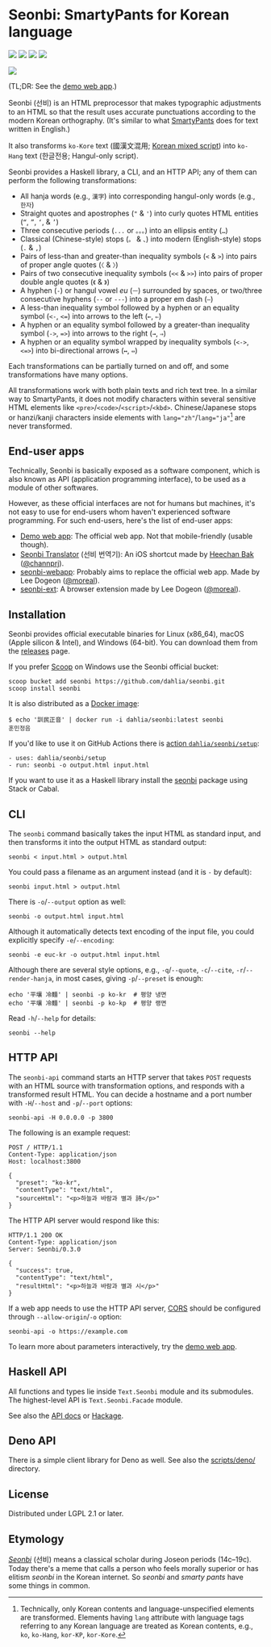 Seonbi: SmartyPants for Korean language
=======================================

[![][releases-badge]][releases] [![][hackage-badge]][hackage] [![][dockerhub-badge]][dockerhub] [![][ci-status-badge]][ci]

[![](https://dahlia.github.io/seonbi/showcase.svg)][demo web app]

(TL;DR: See the [demo web app].)

Seonbi (선비) is an HTML preprocessor that makes typographic adjustments
to an HTML so that the result uses accurate punctuations according to
the modern Korean orthography.
(It's similar to what [SmartyPants] does for text written in English.)

It also transforms `ko-Kore` text (國漢文混用; [Korean mixed script]) into
`ko-Hang` text (한글전용; Hangul-only script).

Seonbi provides a Haskell library, a CLI, and an HTTP API; any of them can
perform the following transformations:

 -  All hanja words (e.g., `漢字`) into corresponding hangul-only words
    (e.g., `한자`)
 -  Straight quotes and apostrophes (`"` & `'`) into curly quotes HTML
    entities (`“`, `”`, `‘`, & `’`)
 -  Three consecutive periods (`...` or `。。。`) into an ellipsis entity (`…`)
 -  Classical (Chinese-style) stops (`。` & `、`) into modern (English-style)
    stops (`.` & `,`)
 -  Pairs of less-than and greater-than inequality symbols (`<` & `>`) into
    pairs of proper angle quotes (`〈` & `〉`)
 -  Pairs of two consecutive inequality symbols (`<<` & `>>`) into
    pairs of proper double angle quotes (`《` & `》`)
 -  A hyphen (`-`) or hangul vowel *eu* (`ㅡ`) surrounded by spaces, or
    two/three consecutive hyphens (`--` or `---`) into a proper em dash (`—`)
 -  A less-than inequality symbol followed by a hyphen or an equality
    symbol (`<-`, `<=`) into arrows to the left (`←`, `⇐`)
 -  A hyphen or an equality symbol followed by a greater-than inequality
    symbol (`->`, `=>`) into arrows to the right (`→`, `⇒`)
 -  A hyphen or an equality symbol wrapped by inequality symbols (`<->`, `<=>`)
    into bi-directional arrows (`↔`, `⇔`)

Each transformations can be partially turned on and off, and some
transformations have many options.

All transformations work with both plain texts and rich text tree.
In a similar way to SmartyPants, it does not modify characters within
several sensitive HTML elements like `<pre>`/`<code>`/`<script>`/`<kbd>`.
Chinese/Japanese stops or hanzi/kanji characters inside elements with
`lang="zh"`/`lang="ja"`[^1] are never transformed.

[^1]: Technically, only Korean contents and language-unspecified elements
      are transformed.  Elements having `lang` attribute with language tags
      referring to any Korean language are treated as Korean contents,
      e.g., `ko`, `ko-Hang`, `kor-KP`, `kor-Kore`.

[releases]: https://github.com/dahlia/seonbi/releases
[releases-badge]: https://img.shields.io/github/v/release/dahlia/seonbi
[hackage]: https://hackage.haskell.org/package/seonbi
[hackage-badge]: https://img.shields.io/hackage/v/seonbi
[dockerhub]: https://hub.docker.com/r/dahlia/seonbi
[dockerhub-badge]: https://img.shields.io/docker/v/dahlia/seonbi?label=docker%20image&sort=semver
[ci]: https://github.com/dahlia/seonbi/actions
[ci-status-badge]: https://github.com/dahlia/seonbi/workflows/build/badge.svg
[demo web app]: https://dahlia.github.io/seonbi/
[SmartyPants]: https://daringfireball.net/projects/smartypants/
[Korean mixed script]: https://en.wikipedia.org/wiki/Korean_mixed_script


End-user apps
-------------

Technically, Seonbi is basically exposed as a software component,
which is also known as API (application programming interface), to be used
as a module of other softwares.

However, as these official interfaces are not for humans but machines, it's
not easy to use for end-users whom haven't experienced software
programming.  For such end-users, here's the list of end-user apps:

 -  [Demo web app]: The official web app.  Not that mobile-friendly
    (usable though).
 -  [Seonbi Translator] (선비 번역기): An iOS shortcut made by
    [Heechan Bak] ([@channprj]).
 -  [seonbi-webapp]: Probably aims to replace the official web app.
    Made by Lee Dogeon ([@moreal]).
 -  [seonbi-ext]: A browser extension made by Lee Dogeon ([@moreal]).

[Seonbi Translator]: https://www.icloud.com/shortcuts/1e468a5dd0104fc5b69fe803952fc154
[Heechan Bak]: https://chann.dev/
[@channprj]: https://github.com/channprj
[seonbi-webapp]: https://github.com/moreal/seonbi-webapp
[@moreal]: https://github.com/moreal
[seonbi-ext]: https://github.com/moreal/seonbi-ext


Installation
------------

Seonbi provides official executable binaries for Linux (x86_64), macOS (Apple
silicon & Intel), and Windows (64-bit).  You can download them from
the [releases] page.

If you prefer [Scoop] on Windows use the Seonbi official bucket:

    scoop bucket add seonbi https://github.com/dahlia/seonbi.git
    scoop install seonbi

It is also distributed as a [Docker image][dockerhub]:

    $ echo '訓民正音' | docker run -i dahlia/seonbi:latest seonbi
    훈민정음

If you'd like to use it on GitHub Actions there is [action
`dahlia/seonbi/setup`][dahlia/seonbi/setup]:

    - uses: dahlia/seonbi/setup
    - run: seonbi -o output.html input.html

If you want to use it as a Haskell library install the [seonbi][hackage] package
using Stack or Cabal.

[Scoop]: https://scoop.sh/
[dahlia/seonbi/setup]: https://github.com/dahlia/seonbi/tree/main/setup


CLI
---

The `seonbi` command basically takes the input HTML as standard input, and
then transforms it into the output HTML as standard output:

    seonbi < input.html > output.html

You could pass a filename as an argument instead (and it is `-` by default):

    seonbi input.html > output.html

There is `-o`/`--output` option as well:

    seonbi -o output.html input.html

Although it automatically detects text encoding of the input file,
you could explicitly specify `-e`/`--encoding`:

    seonbi -e euc-kr -o output.html input.html

Although there are several style options, e.g., `-q`/`--quote`, `-c`/`--cite`,
`-r`/`--render-hanja`, in most cases, giving `-p`/`--preset` is enough:

    echo '平壤 冷麵' | seonbi -p ko-kr  # 평양 냉면
    echo '平壤 冷麵' | seonbi -p ko-kp  # 평양 랭면

Read `-h`/`--help` for details:

    seonbi --help


HTTP API
--------

The `seonbi-api` command starts an HTTP server that takes `POST` requests
with an HTML source with transformation options, and responds with
a transformed result HTML.  You can decide a hostname and a port number
with `-H`/`--host` and `-p`/`--port` options:

    seonbi-api -H 0.0.0.0 -p 3800

The following is an example request:

    POST / HTTP/1.1
    Content-Type: application/json
    Host: localhost:3800

    {
      "preset": "ko-kr",
      "contentType": "text/html",
      "sourceHtml": "<p>하늘과 바람과 별과 詩</p>"
    }

The HTTP API server would respond like this:

    HTTP/1.1 200 OK
    Content-Type: application/json
    Server: Seonbi/0.3.0

    {
      "success": true,
      "contentType": "text/html",
      "resultHtml": "<p>하늘과 바람과 별과 시</p>"
    }

If a web app needs to use the HTTP API server, [CORS] should be configured
through `--allow-origin`/`-o` option:

    seonbi-api -o https://example.com

To learn more about parameters interactively, try the [demo web app].

[CORS]: https://developer.mozilla.org/en-US/docs/Web/HTTP/CORS


Haskell API
-----------

All functions and types lie inside `Text.Seonbi` module and its submodules.
The highest-level API is `Text.Seonbi.Facade` module.

See also the [API docs] or [Hackage].

[API docs]: https://dahlia.github.io/seonbi/docs/


Deno API
--------

There is a simple client library for Deno as well.  See also
the [scripts/deno/](scripts/deno/) directory.


License
-------

Distributed under LGPL 2.1 or later.


Etymology
---------

*[Seonbi]* (선비) means a classical scholar during Joseon periods (14c–19c).
Today there's a meme that calls a person who feels morally superior or has
elitism *seonbi* in the Korean internet.  So *seonbi* and *smarty pants* have
some things in common.

[Seonbi]: https://en.wikipedia.org/wiki/Seonbi
